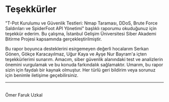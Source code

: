 

# Teşekkürler
"T-Pot Kurulumu ve Güvenlik Testleri: Nmap Taraması, DDoS, Brute Force Saldırıları ve SpiderFoot API Yönetimi" başlıklı raporumu okuduğunuz için teşekkür ederim. Bu çalışma, İstanbul Gelişim Üniversitesi Siber Akademi Bitirme Projesi kapsamında gerçekleştirilmiştir.

Bu rapor boyunca desteklerini esirgemeyen değerli hocalarım Serkan Gönen, Gökçe Karacayılmaz, Uğur Kaya ve Ayşe Nur Bayram'a içten teşekkürlerimi sunarım. Amacım, siber güvenlik alanındaki test ve analizlerin önemini vurgulamak ve bu konuda farkındalık sağlamaktır. Umarım, bu rapor sizin için faydalı bir kaynak olmuştur. Her türlü geri bildirim veya sorunuz için benimle iletişime geçebilirsiniz.
<hr>
<br>
Ömer Faruk Uzkal
